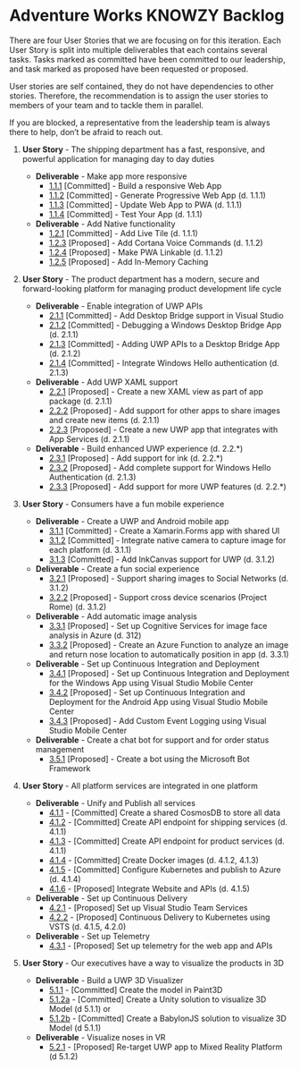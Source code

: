 # Adventure Works KNOWZY Backlog

There are four User Stories that we are focusing on for this iteration. Each User Story is split into multiple deliverables that each contains several tasks. Tasks marked as committed have been committed to our leadership, and task marked as proposed have been requested or proposed.

User stories are self contained, they do not have dependencies to other stories. Therefore, the recommendation is to assign the user stories to members of your team and to tackle them in parallel. 

If you are blocked, a representative from the leadership team is always there to help, don’t be afraid to reach out.


1. **User Story** - The shipping department has a fast, responsive, and powerful application for managing day to day duties
    * **Deliverable** - Make app more responsive
        * [1.1.1][111] [Committed] - Build a responsive Web App
        * [1.1.2][112] [Committed] - Generate Progressive Web App (d. 1.1.1)
        * [1.1.3][113] [Committed] - Update Web App to PWA (d. 1.1.1) 
        * [1.1.4][114] [Committed] - Test Your App (d. 1.1.1) 
    * **Deliverable** - Add Native functionality
        * [1.2.1][121] [Committed] - Add Live Tile (d. 1.1.1) 
        * [1.2.3][123] [Proposed] - Add Cortana Voice Commands (d. 1.1.2)
        * [1.2.4][124] [Proposed] - Make PWA Linkable (d. 1.1.2)
        * [1.2.5][125] [Proposed] - Add In-Memory Caching

2. **User Story** - The product department has a modern, secure and forward-looking platform for managing product development life cycle
    * **Deliverable** - Enable integration of UWP APIs
        * [2.1.1][211] [Committed] - Add Desktop Bridge support in Visual Studio
        * [2.1.2][212] [Committed] - Debugging a Windows Desktop Bridge App (d. 2.1.1)
        * [2.1.3][213] [Committed] - Adding UWP APIs to a Desktop Bridge App (d. 2.1.2)        
        * [2.1.4][214] [Committed] - Integrate Windows Hello authentication (d. 2.1.3)
    * **Deliverable** - Add UWP XAML support
        * [2.2.1][221] [Proposed] - Create a new XAML view as part of app package (d. 2.1.1)
        * [2.2.2][222] [Proposed] - Add support for other apps to share images and create new items (d. 2.1.1)
        * [2.2.3][223] [Proposed] - Create a new UWP app that integrates with App Services (d. 2.1.1)
    * **Deliverable** - Build enhanced UWP experience (d. 2.2.*)
        * [2.3.1][231] [Proposed] - Add support for ink (d. 2.2.*)
        * [2.3.2][232] [Proposed] - Add complete support for Windows Hello Authentication (d. 2.1.3)
        * [2.3.3][233] [Proposed] - Add support for more UWP features (d. 2.2.*)

3. **User Story** - Consumers have a fun mobile experience 
    * **Deliverable** - Create a UWP and Android mobile app
        * [3.1.1][311] [Committed] - Create a Xamarin.Forms app with shared UI
        * [3.1.2][312] [Committed] - Integrate native camera to capture image for each platform (d. 3.1.1)
        * [3.1.3][313] [Committed] - Add InkCanvas support for UWP (d. 3.1.2)
    * **Deliverable** - Create a fun social experience
        * [3.2.1][321] [Proposed] - Support sharing images to Social Networks (d. 3.1.2)
        * [3.2.2][322] [Proposed] - Support cross device scenarios (Project Rome) (d. 3.1.2)
    * **Deliverable** - Add automatic image analysis
        * [3.3.1][331] [Proposed] - Set up Cognitive Services for image face analysis in Azure (d. 312)
        * [3.3.2][332] [Proposed] - Create an Azure Function to analyze an image and return nose location to automatically position in app (d. 3.3.1)
    * **Deliverable** - Set up Continuous Integration and Deployment
        * [3.4.1][341] [Proposed] - Set up Continuous Integration and Deployment for the Windows App using Visual Studio Mobile Center
        * [3.4.2][342] [Proposed] - Set up Continuous Integration and Deployment for the Android App using Visual Studio Mobile Center
        * [3.4.3][343] [Proposed] - Add Custom Event Logging using Visual Studio Mobile Center
    * **Deliverable** - Create a chat bot for support and for order status management 
        * [3.5.1][351] [Proposed] - Create a bot using the Microsoft Bot Framework

4. **User Story** - All platform services are integrated in one platform
    * **Deliverable** - Unify and Publish all services
        * [4.1.1][411] - [Committed] Create a shared CosmosDB to store all data
        * [4.1.2][412] - [Committed] Create API endpoint for shipping services (d. 4.1.1)
        * [4.1.3][413] - [Committed] Create API endpoint for product services (d. 4.1.1)
        * [4.1.4][414] - [Committed] Create Docker images (d. 4.1.2, 4.1.3)
        * [4.1.5][415] - [Committed] Configure Kubernetes and publish to Azure (d. 4.1.4)
        * [4.1.6][416] - [Proposed] Integrate Website and APIs (d. 4.1.5)
    * **Deliverable** - Set up Continuous Delivery
        * [4.2.1][421] - [Proposed] Set up Visual Studio Team Services
        * [4.2.2][422] - [Proposed] Continuous Delivery to Kubernetes using VSTS (d. 4.1.5, 4.2.0)
    * **Deliverable** - Set up Telemetry
        * [4.3.1][431] - [Proposed] Set up telemetry for the web app and APIs


5. **User Story** - Our executives have a way to visualize the products in 3D
   * **Deliverable** - Build a UWP 3D Visualizer
      * [5.1.1][511] - [Committed] Create the model in Paint3D
      * [5.1.2a][512a] - [Committed] Create a Unity solution to visualize 3D Model (d 5.1.1) or
      * [5.1.2b][512b] - [Committed] Create a BabylonJS solution to visualize 3D Model (d 5.1.1)
   * **Deliverable** - Visualize noses in VR
      * [5.2.1][521] - [Proposed] Re-target UWP app to Mixed Reality Platform (d 5.1.2)



[111]: stories/1/111_BuildWebApp.md
[112]: stories/1/112_GeneratePWA.md
[113]: stories/1/113_ConfigureSW.md
[114]: stories/1/114_Test_App.md
[121]: stories/1/121_Add_WIndows_Feature.md
[123]: stories/1/123_BONUS-APP-Links.md
[124]: stories/1/124_BONUS-Speech.md
[125]: stories/1/125_BONUS_InMemoryCaching.md

[211]: stories/2/211_Centennial.md
[212]: stories/2/212_Debugging.md
[213]: stories/2/213_AddUwp.md
[214]: stories/2/214_WindowsHello.md
[221]: stories/2/221_XAMLView.md
[222]: stories/2/222_Share.md
[223]: stories/2/223_AppServices.md
[231]: stories/2/231_Inking_Dial.md
[232]: stories/2/232_Windows_Hello.md
[233]: stories/2/233_Extend.md

[311]: stories/3/311_XamarinForms.md
[312]: stories/3/312_Camera.md
[313]: stories/3/313_InkCanvas.md
[321]: stories/3/321_Social.md
[322]: stories/3/322_Rome.md
[331]: stories/3/331_CognitiveServices.md
[332]: stories/3/332_AzureFunction.md
[333]: stories/3/333_NoseAnalysys.md
[341]: stories/3/341_CICD_WindowsApp.md
[342]: stories/3/342_CICD_AndroidApp.md
[343]: stories/3/343_EventLogging.md
[351]: stories/3/351_Bot.md

[411]: stories/4/411_CosmosDB.md
[412]: stories/4/412_OrdersAPI.md
[413]: stories/4/413_ProductsAPI.md
[414]: stories/4/414_Docker.md
[415]: stories/4/415_Kubernetes.md
[416]: stories/4/416_Integrate.md
[421]: stories/4/421_SetupVSTS.md
[422]: stories/4/421_DevopsKubernetes.md
[431]: stories/4/431_Telemetry.md

[511]: stories/5/511_Paint3d.md
[512a]: stories/5/512a_Unity.md
[512b]: stories/5/512b_Babylon.md
[521]: stories/5/521_MR.md


